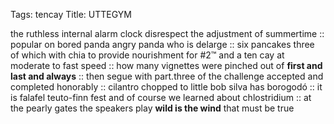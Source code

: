 Tags: tencay
Title: UTTEGYM
  
the ruthless internal alarm clock disrespect the adjustment of summertime :: popular on bored panda angry panda who is delarge :: six pancakes three of which with chia to provide nourishment for #2™ and a ten cay at moderate to fast speed :: how many vignettes were pinched out of **first and last and always** :: then segue with part.three of the challenge accepted and completed honorably ::  cilantro chopped to little bob silva has borogodó :: it is falafel teuto-finn fest and of course we learned about chlostridium :: at the pearly gates the speakers play **wild is the wind** that must be true